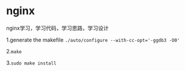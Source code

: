 nginx
=====

nginx学习，学习代码，学习思路，学习设计

1.generate the makefile  `./auto/configure --with-cc-opt='-ggdb3 -O0'`

2.`make`

3.`sudo make install`
